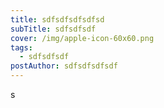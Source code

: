 ```yaml
---
title: sdfsdfsdfsdfsd
subTitle: sdfsdfsdf
cover: /img/apple-icon-60x60.png
tags:
  - sdfsdfsdf
postAuthor: sdfsdfsdfsdf
---
```

s
